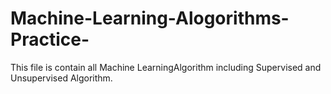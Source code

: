 # Machine-Learning-Alogorithms-Practice-
This file is contain all Machine LearningAlgorithm including Supervised and Unsupervised Algorithm.
